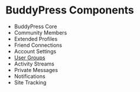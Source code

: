 # BuddyPress Components

- BuddyPress Core
- Community Members
- Extended Profiles
- Friend Connections
- Account Settings
- [User Groups](./groups/README.md)
- Activity Streams
- Private Messages
- Notifications
- Site Tracking
